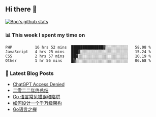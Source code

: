 ## Hi there 👋

[![Boo's github stats](https://github-readme-stats.vercel.app/api?username=0xAiKang)](https://github.com/anuraghazra/github-readme-stats)

<!-- [![Most Used Langs](https://github-readme-stats.vercel.app/api/top-langs/?username=0xAiKang)](https://github.com/anuraghazra/github-readme-stats) -->

### 📊 This week I spent my time on
<!--START_SECTION:waka-->

```text
PHP          16 hrs 52 mins  ██████████████▓░░░░░░░░░░   58.08 %
JavaScript   4 hrs 25 mins   ███▓░░░░░░░░░░░░░░░░░░░░░   15.24 %
CSS          2 hrs 57 mins   ██▓░░░░░░░░░░░░░░░░░░░░░░   10.19 %
Other        1 hr 56 mins    █▓░░░░░░░░░░░░░░░░░░░░░░░   06.68 %
```

<!--END_SECTION:waka-->

### 📕 Latest Blog Posts
<!-- BLOG-POST-LIST:START -->
- [ChatGPT Access Denied](https://www.0x2beace.com/chatgpt-access-denied/)
- [二零二二年终总结](https://www.0x2beace.com/2022-year-end-summary/)
- [Go 语言常见错误和陷阱](https://www.0x2beace.com/gotchas-and-common-mistakes-in-go-golang/)
- [如何设计一个千万级架构](https://www.0x2beace.com/how-to-design-a-tens-of-millions-of-architecture/)
- [Go语言之禅](https://www.0x2beace.com/the-en-of-go/)
<!-- BLOG-POST-LIST:END -->

